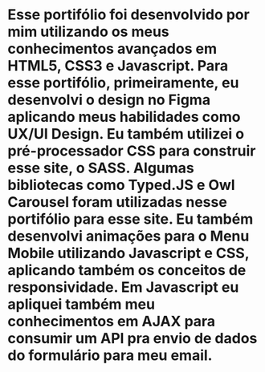 # Esse portifólio foi desenvolvido por mim utilizando os meus conhecimentos avançados em HTML5, CSS3 e Javascript. Para esse portifólio, primeiramente, eu desenvolvi o design no Figma aplicando meus habilidades como UX/UI Design. Eu também utilizei o pré-processador CSS para construir esse site, o SASS. Algumas bibliotecas como Typed.JS e Owl Carousel foram utilizadas nesse portifólio para esse site. Eu também desenvolvi animações para o Menu Mobile utilizando Javascript e CSS, aplicando também os conceitos de responsividade. Em Javascript eu apliquei também meu conhecimentos em AJAX para consumir um API pra envio de dados do formulário para meu email.
